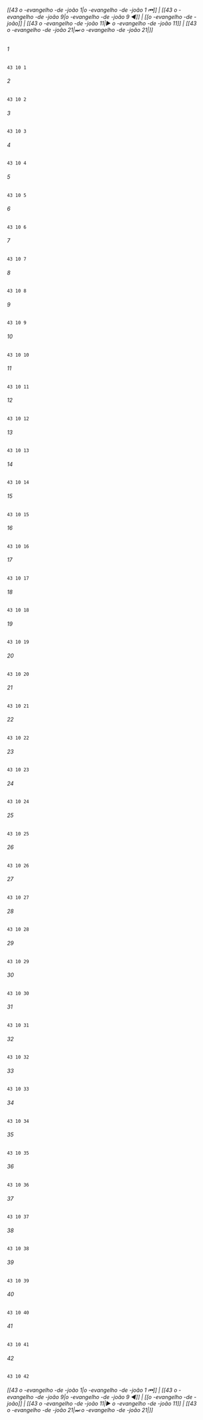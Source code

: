 
###### [[43 o -evangelho -de -joão 1|o -evangelho -de -joão 1 ⏮]] | [[43 o -evangelho -de -joão 9|o -evangelho -de -joão 9 ◀]] | [[o -evangelho -de -joão]] | [[43 o -evangelho -de -joão 11|▶ o -evangelho -de -joão 11]] | [[43 o -evangelho -de -joão 21|⏭ o -evangelho -de -joão 21|]]

###### 1
``` verse
43 10 1 
```
###### 2
``` verse
43 10 2 
```
###### 3
``` verse
43 10 3 
```
###### 4
``` verse
43 10 4 
```
###### 5
``` verse
43 10 5 
```
###### 6
``` verse
43 10 6 
```
###### 7
``` verse
43 10 7 
```
###### 8
``` verse
43 10 8 
```
###### 9
``` verse
43 10 9 
```
###### 10
``` verse
43 10 10 
```
###### 11
``` verse
43 10 11 
```
###### 12
``` verse
43 10 12 
```
###### 13
``` verse
43 10 13 
```
###### 14
``` verse
43 10 14 
```
###### 15
``` verse
43 10 15 
```
###### 16
``` verse
43 10 16 
```
###### 17
``` verse
43 10 17 
```
###### 18
``` verse
43 10 18 
```
###### 19
``` verse
43 10 19 
```
###### 20
``` verse
43 10 20 
```
###### 21
``` verse
43 10 21 
```
###### 22
``` verse
43 10 22 
```
###### 23
``` verse
43 10 23 
```
###### 24
``` verse
43 10 24 
```
###### 25
``` verse
43 10 25 
```
###### 26
``` verse
43 10 26 
```
###### 27
``` verse
43 10 27 
```
###### 28
``` verse
43 10 28 
```
###### 29
``` verse
43 10 29 
```
###### 30
``` verse
43 10 30 
```
###### 31
``` verse
43 10 31 
```
###### 32
``` verse
43 10 32 
```
###### 33
``` verse
43 10 33 
```
###### 34
``` verse
43 10 34 
```
###### 35
``` verse
43 10 35 
```
###### 36
``` verse
43 10 36 
```
###### 37
``` verse
43 10 37 
```
###### 38
``` verse
43 10 38 
```
###### 39
``` verse
43 10 39 
```
###### 40
``` verse
43 10 40 
```
###### 41
``` verse
43 10 41 
```
###### 42
``` verse
43 10 42 
```

###### [[43 o -evangelho -de -joão 1|o -evangelho -de -joão 1 ⏮]] | [[43 o -evangelho -de -joão 9|o -evangelho -de -joão 9 ◀]] | [[o -evangelho -de -joão]] | [[43 o -evangelho -de -joão 11|▶ o -evangelho -de -joão 11]] | [[43 o -evangelho -de -joão 21|⏭ o -evangelho -de -joão 21|]]

